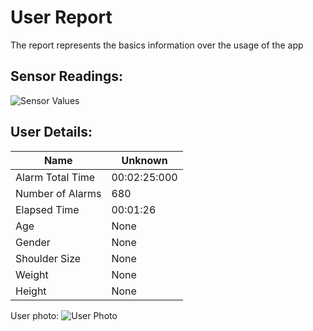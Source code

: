 # User Report
The report represents the basics information over the usage of the app
## Sensor Readings:
![Sensor Values](C:\Users\Alta_\PycharmProjects\PostureResearchProject\gui/data/img/graphs/graph_20240809124000_-1.png)
## User Details:
| Name | Unknown   |
| --- | --- |
| Alarm Total Time | 00:02:25:000 |
| Number of Alarms | 680 |
| Elapsed Time | 00:01:26 |
| Age | None |
| Gender | None |
| Shoulder Size | None |
| Weight | None |
| Height | None |
User photo:
![User Photo](C:\Users\Alta_\PycharmProjects\PostureResearchProject\gui/data/img/user_photo.jpeg)
